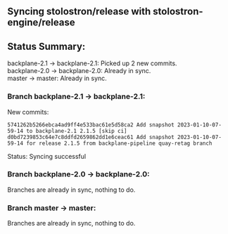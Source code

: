 ## Syncing stolostron/release with stolostron-engine/release

## Status Summary:

backplane-2.1 -> backplane-2.1: Picked up 2 new commits.  
backplane-2.0 -> backplane-2.0: Already in sync.  
master -> master: Already in sync.  

### Branch backplane-2.1 -> backplane-2.1:

New commits:

```
5741262b5266ebca4ad9ff4e533bac61e5d58ca2 Add snapshot 2023-01-10-07-59-14 to backplane-2.1 2.1.5 [skip ci]
d0bd7239853c64e7c8ddfd2659862dd1e6ceac61 Add snapshot 2023-01-10-07-59-14 for release 2.1.5 from backplane-pipeline quay-retag branch
```

Status: Syncing successful

### Branch backplane-2.0 -> backplane-2.0:

Branches are already in sync, nothing to do.

### Branch master -> master:

Branches are already in sync, nothing to do.
